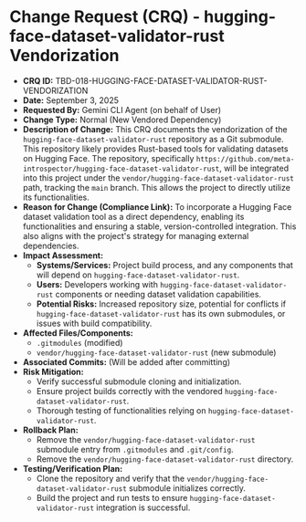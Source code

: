 # Change Request (CRQ) - hugging-face-dataset-validator-rust Vendorization

*   **CRQ ID:** TBD-018-HUGGING-FACE-DATASET-VALIDATOR-RUST-VENDORIZATION
*   **Date:** September 3, 2025
*   **Requested By:** Gemini CLI Agent (on behalf of User)
*   **Change Type:** Normal (New Vendored Dependency)
*   **Description of Change:**
    This CRQ documents the vendorization of the `hugging-face-dataset-validator-rust` repository as a Git submodule. This repository likely provides Rust-based tools for validating datasets on Hugging Face. The repository, specifically `https://github.com/meta-introspector/hugging-face-dataset-validator-rust`, will be integrated into this project under the `vendor/hugging-face-dataset-validator-rust` path, tracking the `main` branch. This allows the project to directly utilize its functionalities.
*   **Reason for Change (Compliance Link):**
    To incorporate a Hugging Face dataset validation tool as a direct dependency, enabling its functionalities and ensuring a stable, version-controlled integration. This also aligns with the project's strategy for managing external dependencies.
*   **Impact Assessment:**
    *   **Systems/Services:** Project build process, and any components that will depend on `hugging-face-dataset-validator-rust`.
    *   **Users:** Developers working with `hugging-face-dataset-validator-rust` components or needing dataset validation capabilities.
    *   **Potential Risks:** Increased repository size, potential for conflicts if `hugging-face-dataset-validator-rust` has its own submodules, or issues with build compatibility.
*   **Affected Files/Components:**
    *   `.gitmodules` (modified)
    *   `vendor/hugging-face-dataset-validator-rust` (new submodule)
*   **Associated Commits:** (Will be added after committing)
*   **Risk Mitigation:**
    *   Verify successful submodule cloning and initialization.
    *   Ensure project builds correctly with the vendored `hugging-face-dataset-validator-rust`.
    *   Thorough testing of functionalities relying on `hugging-face-dataset-validator-rust`.
*   **Rollback Plan:**
    *   Remove the `vendor/hugging-face-dataset-validator-rust` submodule entry from `.gitmodules` and `.git/config`.
    *   Remove the `vendor/hugging-face-dataset-validator-rust` directory.
*   **Testing/Verification Plan:**
    *   Clone the repository and verify that the `vendor/hugging-face-dataset-validator-rust` submodule initializes correctly.
    *   Build the project and run tests to ensure `hugging-face-dataset-validator-rust` integration is successful.
